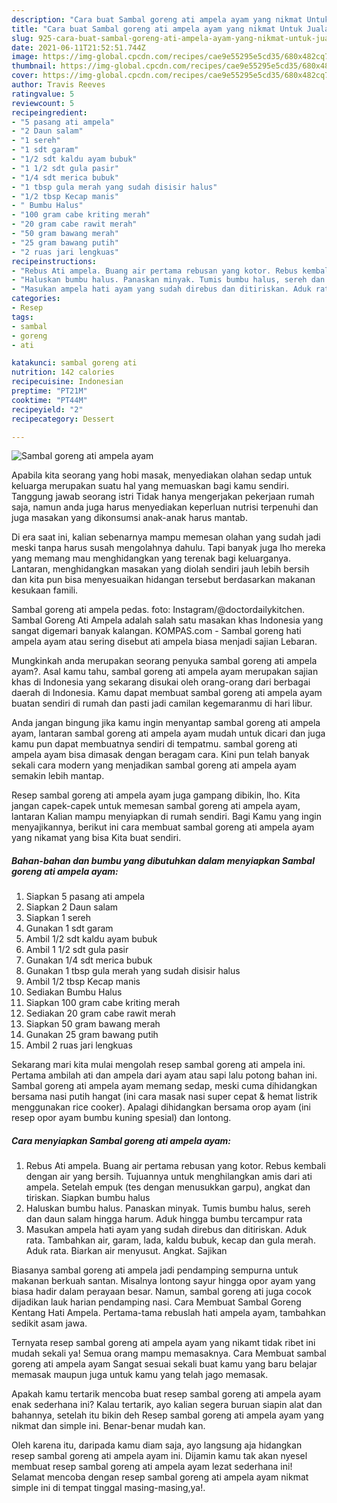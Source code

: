 ```yaml
---
description: "Cara buat Sambal goreng ati ampela ayam yang nikmat Untuk Jualan"
title: "Cara buat Sambal goreng ati ampela ayam yang nikmat Untuk Jualan"
slug: 925-cara-buat-sambal-goreng-ati-ampela-ayam-yang-nikmat-untuk-jualan
date: 2021-06-11T21:52:51.744Z
image: https://img-global.cpcdn.com/recipes/cae9e55295e5cd35/680x482cq70/sambal-goreng-ati-ampela-ayam-foto-resep-utama.jpg
thumbnail: https://img-global.cpcdn.com/recipes/cae9e55295e5cd35/680x482cq70/sambal-goreng-ati-ampela-ayam-foto-resep-utama.jpg
cover: https://img-global.cpcdn.com/recipes/cae9e55295e5cd35/680x482cq70/sambal-goreng-ati-ampela-ayam-foto-resep-utama.jpg
author: Travis Reeves
ratingvalue: 5
reviewcount: 5
recipeingredient:
- "5 pasang ati ampela"
- "2 Daun salam"
- "1 sereh"
- "1 sdt garam"
- "1/2 sdt kaldu ayam bubuk"
- "1 1/2 sdt gula pasir"
- "1/4 sdt merica bubuk"
- "1 tbsp gula merah yang sudah disisir halus"
- "1/2 tbsp Kecap manis"
- " Bumbu Halus"
- "100 gram cabe kriting merah"
- "20 gram cabe rawit merah"
- "50 gram bawang merah"
- "25 gram bawang putih"
- "2 ruas jari lengkuas"
recipeinstructions:
- "Rebus Ati ampela. Buang air pertama rebusan yang kotor. Rebus kembali dengan air yang bersih. Tujuannya untuk menghilangkan amis dari ati ampela. Setelah empuk (tes dengan menusukkan garpu), angkat dan tiriskan. Siapkan bumbu halus"
- "Haluskan bumbu halus. Panaskan minyak. Tumis bumbu halus, sereh dan daun salam hingga harum. Aduk hingga bumbu tercampur rata"
- "Masukan ampela hati ayam yang sudah direbus dan ditiriskan. Aduk rata. Tambahkan air, garam, lada, kaldu bubuk, kecap dan gula merah. Aduk rata. Biarkan air menyusut. Angkat. Sajikan"
categories:
- Resep
tags:
- sambal
- goreng
- ati

katakunci: sambal goreng ati 
nutrition: 142 calories
recipecuisine: Indonesian
preptime: "PT21M"
cooktime: "PT44M"
recipeyield: "2"
recipecategory: Dessert

---
```



![Sambal goreng ati ampela ayam](https://img-global.cpcdn.com/recipes/cae9e55295e5cd35/680x482cq70/sambal-goreng-ati-ampela-ayam-foto-resep-utama.jpg)

Apabila kita seorang yang hobi masak, menyediakan olahan sedap untuk keluarga merupakan suatu hal yang memuaskan bagi kamu sendiri. Tanggung jawab seorang istri Tidak hanya mengerjakan pekerjaan rumah saja, namun anda juga harus menyediakan keperluan nutrisi terpenuhi dan juga masakan yang dikonsumsi anak-anak harus mantab.

Di era  saat ini, kalian sebenarnya mampu memesan olahan yang sudah jadi meski tanpa harus susah mengolahnya dahulu. Tapi banyak juga lho mereka yang memang mau menghidangkan yang terenak bagi keluarganya. Lantaran, menghidangkan masakan yang diolah sendiri jauh lebih bersih dan kita pun bisa menyesuaikan hidangan tersebut berdasarkan makanan kesukaan famili. 

Sambal goreng ati ampela pedas. foto: Instagram/@doctordailykitchen. Sambal Goreng Ati Ampela adalah salah satu masakan khas Indonesia yang sangat digemari banyak kalangan. KOMPAS.com - Sambal goreng hati ampela ayam atau sering disebut ati ampela biasa menjadi sajian Lebaran.

Mungkinkah anda merupakan seorang penyuka sambal goreng ati ampela ayam?. Asal kamu tahu, sambal goreng ati ampela ayam merupakan sajian khas di Indonesia yang sekarang disukai oleh orang-orang dari berbagai daerah di Indonesia. Kamu dapat membuat sambal goreng ati ampela ayam buatan sendiri di rumah dan pasti jadi camilan kegemaranmu di hari libur.

Anda jangan bingung jika kamu ingin menyantap sambal goreng ati ampela ayam, lantaran sambal goreng ati ampela ayam mudah untuk dicari dan juga kamu pun dapat membuatnya sendiri di tempatmu. sambal goreng ati ampela ayam bisa dimasak dengan beragam cara. Kini pun telah banyak sekali cara modern yang menjadikan sambal goreng ati ampela ayam semakin lebih mantap.

Resep sambal goreng ati ampela ayam juga gampang dibikin, lho. Kita jangan capek-capek untuk memesan sambal goreng ati ampela ayam, lantaran Kalian mampu menyiapkan di rumah sendiri. Bagi Kamu yang ingin menyajikannya, berikut ini cara membuat sambal goreng ati ampela ayam yang nikamat yang bisa Kita buat sendiri.

<!--inarticleads1-->

##### Bahan-bahan dan bumbu yang dibutuhkan dalam menyiapkan Sambal goreng ati ampela ayam:

1. Siapkan 5 pasang ati ampela
1. Siapkan 2 Daun salam
1. Siapkan 1 sereh
1. Gunakan 1 sdt garam
1. Ambil 1/2 sdt kaldu ayam bubuk
1. Ambil 1 1/2 sdt gula pasir
1. Gunakan 1/4 sdt merica bubuk
1. Gunakan 1 tbsp gula merah yang sudah disisir halus
1. Ambil 1/2 tbsp Kecap manis
1. Sediakan  Bumbu Halus
1. Siapkan 100 gram cabe kriting merah
1. Sediakan 20 gram cabe rawit merah
1. Siapkan 50 gram bawang merah
1. Gunakan 25 gram bawang putih
1. Ambil 2 ruas jari lengkuas


Sekarang mari kita mulai mengolah resep sambal goreng ati ampela ini. Pertama ambilah ati dan ampela dari ayam atau sapi lalu potong bahan ini. Sambal goreng ati ampela ayam memang sedap, meski cuma dihidangkan bersama nasi putih hangat (ini cara masak nasi super cepat &amp; hemat listrik menggunakan rice cooker). Apalagi dihidangkan bersama orop ayam (ini resep opor ayam bumbu kuning spesial) dan lontong. 

<!--inarticleads2-->

##### Cara menyiapkan Sambal goreng ati ampela ayam:

1. Rebus Ati ampela. Buang air pertama rebusan yang kotor. Rebus kembali dengan air yang bersih. Tujuannya untuk menghilangkan amis dari ati ampela. Setelah empuk (tes dengan menusukkan garpu), angkat dan tiriskan. Siapkan bumbu halus
1. Haluskan bumbu halus. Panaskan minyak. Tumis bumbu halus, sereh dan daun salam hingga harum. Aduk hingga bumbu tercampur rata
1. Masukan ampela hati ayam yang sudah direbus dan ditiriskan. Aduk rata. Tambahkan air, garam, lada, kaldu bubuk, kecap dan gula merah. Aduk rata. Biarkan air menyusut. Angkat. Sajikan


Biasanya sambal goreng ati ampela jadi pendamping sempurna untuk makanan berkuah santan. Misalnya lontong sayur hingga opor ayam yang biasa hadir dalam perayaan besar. Namun, sambal goreng ati juga cocok dijadikan lauk harian pendamping nasi. Cara Membuat Sambal Goreng Kentang Hati Ampela. Pertama-tama rebuslah hati ampela ayam, tambahkan sedikit asam jawa. 

Ternyata resep sambal goreng ati ampela ayam yang nikamt tidak ribet ini mudah sekali ya! Semua orang mampu memasaknya. Cara Membuat sambal goreng ati ampela ayam Sangat sesuai sekali buat kamu yang baru belajar memasak maupun juga untuk kamu yang telah jago memasak.

Apakah kamu tertarik mencoba buat resep sambal goreng ati ampela ayam enak sederhana ini? Kalau tertarik, ayo kalian segera buruan siapin alat dan bahannya, setelah itu bikin deh Resep sambal goreng ati ampela ayam yang nikmat dan simple ini. Benar-benar mudah kan. 

Oleh karena itu, daripada kamu diam saja, ayo langsung aja hidangkan resep sambal goreng ati ampela ayam ini. Dijamin kamu tak akan nyesel membuat resep sambal goreng ati ampela ayam lezat sederhana ini! Selamat mencoba dengan resep sambal goreng ati ampela ayam nikmat simple ini di tempat tinggal masing-masing,ya!.

